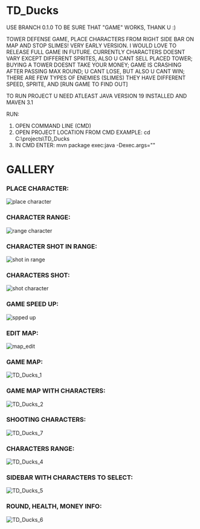 # TD_Ducks

USE BRANCH 0.1.0 TO BE SURE THAT "GAME" WORKS, THANK U :)

TOWER DEFENSE GAME, PLACE CHARACTERS FROM RIGHT SIDE BAR ON MAP AND STOP SLIMES! 
VERY EARLY VERSION. I WOULD LOVE TO RELEASE FULL GAME IN FUTURE.
CURRENTLY CHARACTERS DOESNT VARY EXCEPT DIFFERENT SPRITES, ALSO U CANT SELL PLACED TOWER;
BUYING A TOWER DOESNT TAKE YOUR MONEY;
GAME IS CRASHING AFTER PASSING MAX ROUND;
U CANT LOSE, BUT ALSO U CANT WIN;
THERE ARE FEW TYPES OF ENEMIES (SLIMES) THEY HAVE DIFFERENT SPEED, SPRITE, AND [RUN GAME TO FIND OUT] 

TO RUN PROJECT U NEED ATLEAST JAVA VERSION 19 INSTALLED AND MAVEN 3.1

RUN: 
1. OPEN COMMAND LINE (CMD)
2. OPEN PROJECT LOCATION FROM CMD EXAMPLE: cd C:\projects\TD_Ducks
3. IN CMD ENTER: mvn package exec:java -Dexec.args="" 

# GALLERY

### PLACE CHARACTER: 
![place character](https://github.com/KaczyStary/TD_Ducks/assets/98557409/05a216a1-8223-48aa-8c45-928fcbf50e27)

### CHARACTER RANGE: 
![range character](https://github.com/KaczyStary/TD_Ducks/assets/98557409/4921309d-6ee0-4b46-b093-243e8b8c81e0)

### CHARACTER SHOT IN RANGE:
![shot in range](https://github.com/KaczyStary/TD_Ducks/assets/98557409/26cceeeb-a247-42a5-85bd-aa21b3d5dd1f)

### CHARACTERS SHOT: 
![shot character](https://github.com/KaczyStary/TD_Ducks/assets/98557409/65e023b9-660a-4d35-9c03-77ee15bc6dcd)

### GAME SPEED UP: 
![spped up](https://github.com/KaczyStary/TD_Ducks/assets/98557409/13cb9a83-1cb4-45ed-8152-947b4afcc14e)

### EDIT MAP: 
![map_edit](https://github.com/KaczyStary/TD_Ducks/assets/98557409/96ccd01e-5fe6-4d3b-9b48-056e8aa2d602)

### GAME MAP:
![TD_Ducks_1](https://github.com/KaczyStary/TD_Ducks/assets/98557409/d40bbc97-f659-48d8-96ab-2a06d4500cbc)

### GAME MAP WITH CHARACTERS:
![TD_Ducks_2](https://github.com/KaczyStary/TD_Ducks/assets/98557409/330e0ff1-179a-458f-9a18-b06d8314bf0f)

### SHOOTING CHARACTERS:
![TD_Ducks_7](https://github.com/KaczyStary/TD_Ducks/assets/98557409/95652099-2c5c-48f6-a884-638bd54ec4b5)

### CHARACTERS RANGE:     
![TD_Ducks_4](https://github.com/KaczyStary/TD_Ducks/assets/98557409/0731b35a-8332-4b83-bdd2-c6876fa9590f)

### SIDEBAR WITH CHARACTERS TO SELECT:
![TD_Ducks_5](https://github.com/KaczyStary/TD_Ducks/assets/98557409/fe3b817f-8f72-49e7-97c6-861a9a947f0c)

### ROUND, HEALTH, MONEY INFO:
![TD_Ducks_6](https://github.com/KaczyStary/TD_Ducks/assets/98557409/ee671ca4-64da-4059-ba52-e9dc81dc37f1)



